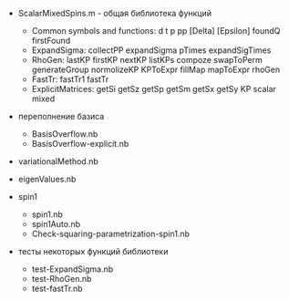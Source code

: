 
* ScalarMixedSpins.m - общая библиотека функций
  * Common symbols and functions: d t p pp \[Delta] \[Epsilon] foundQ firstFound
  * ExpandSigma: collectPP expandSigma pTimes expandSigTimes
  * RhoGen: lastKP firstKP nextKP listKPs compoze swapToPerm generateGroup normolizeKP KPToExpr fillMap mapToExpr rhoGen
  * FastTr: fastTr1 fastTr
  * ExplicitMatrices: getSi getSz getSp getSm getSx getSy KP scalar mixed

* переполнение базиса
  * BasisOverflow.nb
  * BasisOverflow-explicit.nb

* variationalMethod.nb

* eigenValues.nb

* spin1
  * spin1.nb
  * spin1Auto.nb
  * Check-squaring-parametrization-spin1.nb
  
* тесты некоторых функций библиотеки
  * test-ExpandSigma.nb
  * test-RhoGen.nb
  * test-fastTr.nb
